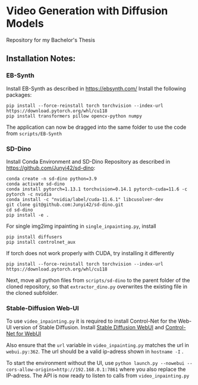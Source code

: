 # Video Generation with Diffusion Models
Repository for my Bachelor's Thesis

## 	Installation Notes:

###	EB-Synth

Install EB-Synth as described in https://ebsynth.com/
Install the following packages:
```
pip install --force-reinstall torch torchvision --index-url https://download.pytorch.org/whl/cu118
pip install transformers pillow opencv-python numpy 
```

The application can now be dragged into the same folder to use the code from `scripts/EB-Synth` 

###	SD-Dino
Install Conda Environment and SD-Dino Repository as described in https://github.com/Junyi42/sd-dino:
```
conda create -n sd-dino python=3.9
conda activate sd-dino
conda install pytorch=1.13.1 torchvision=0.14.1 pytorch-cuda=11.6 -c pytorch -c nvidia
conda install -c "nvidia/label/cuda-11.6.1" libcusolver-dev
git clone git@github.com:Junyi42/sd-dino.git 
cd sd-dino
pip install -e .
```
For single img2img inpainting in `single_inpainting.py`, install
```
pip install diffusers
pip install controlnet_aux
```
If torch does not work properly with CUDA, try installing it differently
```
pip install --force-reinstall torch torchvision --index-url https://download.pytorch.org/whl/cu118
``` 
Next, move all python files from `scripts/sd-dino` to the parent folder of the cloned repository, so that `extractor_dino.py` overwrites the existing file in the cloned subfolder. 

###	Stable-Diffusion Web-UI

To use `video_inpainting.py` it is required to install Control-Net for the Web-UI version of Stable Diffusion. 
Install [Stable Diffusion WebUI](https://github.com/AUTOMATIC1111/stable-diffusion-webui) and [Control-Net for WebUI](https://github.com/Mikubill/sd-webui-controlnet)

Also ensure that the `url` variable in `video_inpainting.py` matches the url in `webui.py:362`. The url should be a valid ip-adress shown in `hostname -I` . 

To start the environment without the UI, use 
`python launch.py --nowebui --cors-allow-origins=http://192.168.0.1:7861` 
where you also replace the IP-adress. 
The API is now ready to listen to calls from `video_inpainting.py` 

